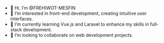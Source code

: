 - 👋 Hi, I’m @FREHIWOT-MESFIN
- 👀 I’m interested in front-end development, creating intuitive user interfaces.
- 🌱 I’m currently learning Vue.js and Laravel to enhance my skills in full-stack development.
- 💞️ I’m looking to collaborate on web development projects.

<!---
FREHIWOT-MESFIN/FREHIWOT-MESFIN is a ✨ special ✨ repository because its `README.md` (this file) appears on your GitHub profile.
You can click the Preview link to take a look at your changes.
--->
